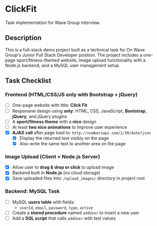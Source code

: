 # ClickFit

Task implementation for Wave Group interview.

## Description

This is a full-stack demo project built as a technical task for On Wave Group's Junior Full Stack Developer position. The project includes a one-page sport/fitness-themed website, image upload functionality with a Node.js backend, and a MySQL user management setup.

## Task Checklist

### Frontend (HTML/CSS/JS only with Bootstrap + jQuery)

- [ ] One-page website with title: **Click Fit**
- [ ] Responsive design using **only**: HTML, CSS, JavaScript, **Bootstrap**, **jQuery**, and jQuery plugins
- [ ] A **sport/fitness theme** with a **nice** design
- [ ] At least **two nice animations** to improve user experience
- [x] **AJAX call** after page load to: `http://numbersapi.com/1/30/date?json`
  - [x] Display the returned text visibly on the page
  - [x] Also write the same text to another area on the page

### Image Upload (Client + Node.js Server)

- [x] Allow user to **drag & drop or click** to upload image
- [x] Backend built in **Node.js** (no cloud storage)
- [x] Save uploaded files into: `/upload_images/` directory in project root

### Backend: MySQL Task

- [ ] MySQL **users table** with fields:
  - `userId`, `email`, `password`, `type`, `active`
- [ ] Create a **stored procedure** named `addUser` to insert a new user
- [ ] Add a **SQL script** that calls `addUser` with test values
